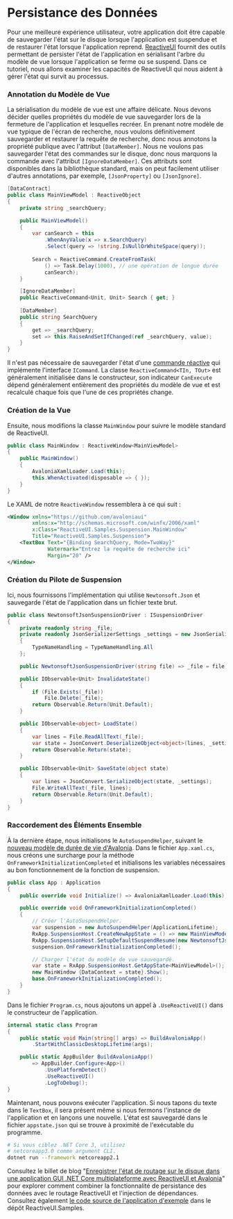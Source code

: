 # Persistance des Données

Pour une meilleure expérience utilisateur, votre application doit être capable de sauvegarder l'état sur le disque lorsque l'application est suspendue et de restaurer l'état lorsque l'application reprend. [ReactiveUI](https://reactiveui.net/) fournit des outils permettant de persister l'état de l'application en sérialisant l'arbre du modèle de vue lorsque l'application se ferme ou se suspend. Dans ce tutoriel, nous allons examiner les capacités de ReactiveUI qui nous aident à gérer l'état qui survit au processus.

### Annotation du Modèle de Vue

La sérialisation du modèle de vue est une affaire délicate. Nous devons décider quelles propriétés du modèle de vue sauvegarder lors de la fermeture de l'application et lesquelles recréer. En prenant notre modèle de vue typique de l'écran de recherche, nous voulons définitivement sauvegarder et restaurer la requête de recherche, donc nous annotons la propriété publique avec l'attribut `[DataMember]`. Nous ne voulons pas sauvegarder l'état des commandes sur le disque, donc nous marquons la commande avec l'attribut `[IgnoreDataMember]`. Ces attributs sont disponibles dans la bibliothèque standard, mais on peut facilement utiliser d'autres annotations, par exemple, `[JsonProperty]` ou `[JsonIgnore]`.

```csharp
[DataContract]
public class MainViewModel : ReactiveObject
{
    private string _searchQuery;

    public MainViewModel() 
    {
        var canSearch = this
            .WhenAnyValue(x => x.SearchQuery)
            .Select(query => !string.IsNullOrWhiteSpace(query));
        
        Search = ReactiveCommand.CreateFromTask(
            () => Task.Delay(1000), // une opération de longue durée
            canSearch);
    }

    [IgnoreDataMember]
    public ReactiveCommand<Unit, Unit> Search { get; }
    
    [DataMember]
    public string SearchQuery 
    {
        get => _searchQuery;
        set => this.RaiseAndSetIfChanged(ref _searchQuery, value);
    }
}
```

Il n'est pas nécessaire de sauvegarder l'état d'une [commande réactive](https://reactiveui.net/docs/handbook/commands/) qui implémente l'interface `ICommand`. La classe `ReactiveCommand<TIn, TOut>` est généralement initialisée dans le constructeur, son indicateur `CanExecute` dépend généralement entièrement des propriétés du modèle de vue et est recalculé chaque fois que l'une de ces propriétés change.

### Création de la Vue

Ensuite, nous modifions la classe `MainWindow` pour suivre le modèle standard de ReactiveUI.

```csharp
public class MainWindow : ReactiveWindow<MainViewModel>
{
    public MainWindow()
    {
        AvaloniaXamlLoader.Load(this);
        this.WhenActivated(disposable => { });
    }
}
```

Le XAML de notre `ReactiveWindow` ressemblera à ce qui suit :

```xml
<Window xmlns="https://github.com/avaloniaui"
        xmlns:x="http://schemas.microsoft.com/winfx/2006/xaml"
        x:Class="ReactiveUI.Samples.Suspension.MainWindow"
        Title="ReactiveUI.Samples.Suspension">
    <TextBox Text="{Binding SearchQuery, Mode=TwoWay}"
             Watermark="Entrez la requête de recherche ici"
             Margin="20" />
</Window>
```

### Création du Pilote de Suspension

Ici, nous fournissons l'implémentation qui utilise `Newtonsoft.Json` et sauvegarde l'état de l'application dans un fichier texte brut.

```csharp
public class NewtonsoftJsonSuspensionDriver : ISuspensionDriver
{
    private readonly string _file;
    private readonly JsonSerializerSettings _settings = new JsonSerializerSettings
    {
        TypeNameHandling = TypeNameHandling.All
    };

    public NewtonsoftJsonSuspensionDriver(string file) => _file = file;

    public IObservable<Unit> InvalidateState()
    {
        if (File.Exists(_file)) 
            File.Delete(_file);
        return Observable.Return(Unit.Default);
    }

    public IObservable<object> LoadState()
    {
        var lines = File.ReadAllText(_file);
        var state = JsonConvert.DeserializeObject<object>(lines, _settings);
        return Observable.Return(state);
    }

    public IObservable<Unit> SaveState(object state)
    {
        var lines = JsonConvert.SerializeObject(state, _settings);
        File.WriteAllText(_file, lines);
        return Observable.Return(Unit.Default);
    }
}
```

### Raccordement des Éléments Ensemble

À la dernière étape, nous initialisons le `AutoSuspendHelper`, suivant le [nouveau modèle de durée de vie d'Avalonia](https://docs.avaloniaui.net/docs/concepts/application-lifetimes). Dans le fichier `App.xaml.cs`, nous créons une surcharge pour la méthode `OnFrameworkInitializationCompleted` et initialisons les variables nécessaires au bon fonctionnement de la fonction de suspension.

```csharp
public class App : Application
{
    public override void Initialize() => AvaloniaXamlLoader.Load(this);

    public override void OnFrameworkInitializationCompleted()
    {
        // Créer l'AutoSuspendHelper.
        var suspension = new AutoSuspendHelper(ApplicationLifetime);
        RxApp.SuspensionHost.CreateNewAppState = () => new MainViewModel();
        RxApp.SuspensionHost.SetupDefaultSuspendResume(new NewtonsoftJsonSuspensionDriver("appstate.json"));
        suspension.OnFrameworkInitializationCompleted();

        // Charger l'état du modèle de vue sauvegardé.
        var state = RxApp.SuspensionHost.GetAppState<MainViewModel>();
        new MainWindow {DataContext = state}.Show();
        base.OnFrameworkInitializationCompleted();
    }
}
```

Dans le fichier `Program.cs`, nous ajoutons un appel à `.UseReactiveUI()` dans le constructeur de l'application.

```csharp
internal static class Program
{
    public static void Main(string[] args) => BuildAvaloniaApp()
        .StartWithClassicDesktopLifetime(args);

    public static AppBuilder BuildAvaloniaApp()
        => AppBuilder.Configure<App>()
            .UsePlatformDetect()
            .UseReactiveUI()
            .LogToDebug();
}
```

Maintenant, nous pouvons exécuter l'application. Si nous tapons du texte dans le `TextBox`, il sera présent même si nous fermons l'instance de l'application et en lançons une nouvelle. L'état est sauvegardé dans le fichier `appstate.json` qui se trouve à proximité de l'exécutable du programme.

```bash
# Si vous ciblez .NET Core 3, utilisez
# netcoreapp3.0 comme argument CLI.
dotnet run --framework netcoreapp2.1
```

Consultez le billet de blog "[Enregistrer l'état de routage sur le disque dans une application GUI .NET Core multiplateforme avec ReactiveUI et Avalonia](https://habr.com/ru/post/462307/)" pour explorer comment combiner la fonctionnalité de persistance des données avec le routage ReactiveUI et l'injection de dépendances. Consultez également [le code source de l'application d'exemple](https://github.com/reactiveui/ReactiveUI.Samples/tree/a7d06759e27fa17f9c6a77018362a2f8e0c30fa6/avalonia) dans le dépôt ReactiveUI.Samples.

